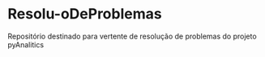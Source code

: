 # Resolu-oDeProblemas
Repositório destinado para vertente de resolução de problemas do projeto pyAnalitics
